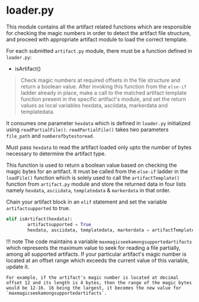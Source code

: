 # loader.py
This module contains all the artifact related functions which are responsible for checking the magic numbers in order to detect the artifact file structure, and proceed with appropriate artifact module to load the correct template.

For each submitted `artifact.py` module, there must be a function defined in `loader.py`:

* isArtifact()
> Check magic numbers at required offsets in the file structure and return a boolean value.
> After invoking this function from the `else-if` ladder already in place, make a call to the matched artifact template function present in the specific artifact's module, and set the return values as local variables hexdata, asciidata, markerdata and templatedata.

It consumes one parameter `hexdata` which is defined in `loader.py` initialized using `readPartialFile()`. `readPartialFile()` takes two parameters `file_path` and `numberofbytestoread`.

Must pass `hexdata` to read the artifact loaded only upto the number of bytes necessary to determine the artifact type.

This function is used to return a boolean value based on checking the magic bytes for an artifact. It must be called from the `else-if` ladder in the `loadFile()` function which is solely used to call the `artifactTemplate()` function from `artifact.py` module and store the returned data in four lists namely `hexdata`, `asciidata`, `templatedata` & `markerdata` in that order.

Chain your artifact block in an `elif` statement and set the variable `artifactsupported` to true.

```python
elif isArtifact(hexdata):
		artifactsupported = True
		hexdata, asciidata, templatedata, markerdata = artifactTemplate(file_path)
```

!!! note
    The code maintains a variable `maxmagicseekamongsupportedartifacts` which represents the maximum value to seek for reading a file partially, among all supported artifacts. If your particular artifact's magic number is located at an offset range which exceeds the current value of this variable, update it.
    
    For example, if the artifact's magic number is located at decimal offset 12 and its length is 4 bytes, then the range of the magic bytes would be 12-16. 16 being the largest, it becomes the new value for `maxmagicseekamongsupportedartifacts`.
